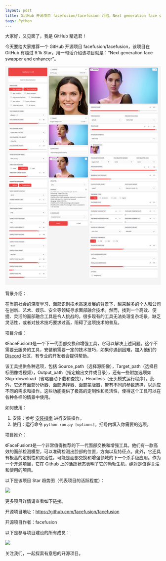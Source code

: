 ```yaml
---
layout: post
title: GitHub 开源项目 facefusion/facefusion 介绍，Next generation face swapper and enhancer
tags: Python
---
```


大家好，又见面了，我是 GitHub 精选君！

今天要给大家推荐一个 GitHub 开源项目 facefusion/facefusion，该项目在 GitHub 有超过 9.1k Star，用一句话介绍该项目就是：“Next generation face swapper and enhancer”。


![Preview](https://raw.githubusercontent.com/facefusion/facefusion/master/.github/preview.png?sanitize=true)



背景介绍：

在当前社会的深度学习、面部识别技术高速发展的背景下，越来越多的个人和公司在创新、艺术、娱乐、安全等领域寻求面部融合技术。然而，找到一个高效、便捷、灵活的面部融合工具是令人挑战的。很多现有的工具无法处理复杂场景，缺乏灵活性，或者对技术技巧要求过高，阻碍了这项技术的普及。

项目介绍：

《FaceFusion》是一个下一代面部交换和增强工具，它可以解决上述问题。这个不需要云服务的工具，安装前需要一定的技术技巧，如果你遇到困难，加入他们的 [Discord](https://join.facefusion.io) 社区，有专业的开发者会提供帮助。

该工具提供各种选项，包括 Source_path（选择源图像），Target_path（选择目标图像或视频），Output_path（指定输出文件或目录），还有一些附加选项如 Skip-download（省略自动下载和查找），Headless（无头模式运行程序）。此外，它还有面部分析器、面部选择器、面部蒙版器，带有不同的参数选择，以适应不同的需求和操作。这些功能提供了极高的定制性和灵活性，使得这个工具可以在各种各样的情景中使用。

如何使用：

1. 安装：参考 [安装指南](https://docs.facefusion.io/installation) 进行安装操作。
2. 使用：运行命令 `python run.py [options]`，括号内填入你需要的选项。

项目推介：

《FaceFusion》是一个非常值得推荐的下一代面部交换和增强工具。他们有一款高效的面部检测模型，可以准确检测出脸部的位置，方向以及特征点。此外，它还具有极高的定制性和灵活性，可能是面部交换和增强领域的下一个杀手级应用。作为一个开源项目，它在 Github 上的活跃状态表明了它的勃勃生机，绝对是值得关注和使用的项目。


以下是该项目 Star 趋势图（代表项目的活跃程度）：

![](https://api.star-history.com/svg?repos=facefusion/facefusion&type=Timeline)

更多项目详情请查看如下链接。

开源项目地址：https://github.com/facefusion/facefusion 

开源项目作者：facefusion

以下是参与项目建设的所有成员：

![](https://contrib.rocks/image?repo=facefusion/facefusion)

关注我们，一起探索有意思的开源项目。

